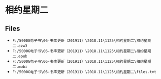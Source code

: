 # 相约星期二

## Files

- `F:/5000G电子书\06-书库更新（201911）\2018.11\1125\相约星期二\相约星期二.azw3`
- `F:/5000G电子书\06-书库更新（201911）\2018.11\1125\相约星期二\相约星期二.epub`
- `F:/5000G电子书\06-书库更新（201911）\2018.11\1125\相约星期二\相约星期二.mobi`
- `F:/5000G电子书\06-书库更新（201911）\2018.11\1125\相约星期二\files.txt`
